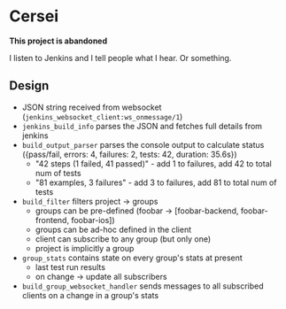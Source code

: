 # Cersei

**This project is abandoned**

I listen to Jenkins and I tell people what I hear. Or something.

## Design

- JSON string received from websocket
  (`jenkins_websocket_client:ws_onmessage/1`)
- `jenkins_build_info` parses the JSON and fetches full details from jenkins
- `build_output_parser` parses the console output to calculate status
  ({pass/fail, errors: 4, failures: 2, tests: 42, duration: 35.6s})
  - "42 steps (1 failed, 41 passed)" - add 1 to failures, add 42 to
    total num of tests
  - "81 examples, 3 failures" - add 3 to failures, add 81 to total num
    of tests
- `build_filter` filters project -> groups
  - groups can be pre-defined (foobar ->
    [foobar-backend, foobar-frontend, foobar-ios])
  - groups can be ad-hoc defined in the client
  - client can subscribe to any group (but only one)
  - project is implicitly a group
- `group_stats` contains state on every group's stats at present
  - last test run results
  - on change -> update all subscribers
- `build_group_websocket_handler` sends messages to all subscribed
  clients on a change in a group's stats
